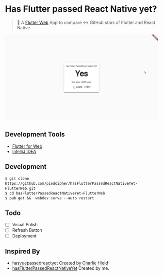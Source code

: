 # Has Flutter passed React Native yet?

> :dart: A [Flutter Web](https://flutter.dev/web) App to compare :left_right_arrow: GitHub stars of Flutter and React Native

![Screenshot](screenshots/screenshot-1.png)

## Development Tools
- [Flutter for Web](https://flutter.dev/web)
- [IntelliJ IDEA](https://www.jetbrains.com/idea)

## Development
```
$ git clone https://github.com/piedcipher/hasFlutterPassedReactNativeYet-FlutterWeb.git
$ cd hasFlutterPassedReactNativeYet-FlutterWeb
$ pub get &&  webdev serve --auto restart
```

## Todo
- [ ] Visual Polish
- [ ] Refresh Button
- [ ] Deployment

## Inspired By
- [hasvuepassedreactyet](https://github.com/stursby/hasvuepassedreactyet) Created by [Charlie Hield](https://github.com/stursby/)
- [hasFlutterPassedReactNativeYet](https://github.com/piedcipher/hasFlutterPassedReactNativeYet) Created by me.
